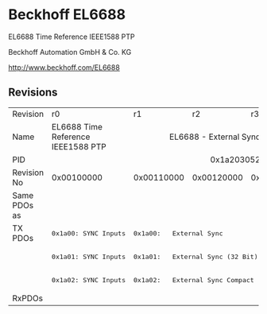 # Beckhoff EL6688

EL6688 Time Reference IEEE1588 PTP

Beckhoff Automation GmbH & Co. KG

http://www.beckhoff.com/EL6688

## Revisions
<table>
<tr >
<td>Revision</td>
<td>r0</td>
<td>r1</td>
<td>r2</td>
<td>r3</td>
<td>r4</td>
<td>r6</td>
</tr>
<tr >
<td>Name</td>
<td>EL6688 Time Reference IEEE1588 PTP</td>
<td colspan=5 align="center">EL6688 - External Synchronisation Interface (IEEE1588)</td>
</tr>
<tr >
<td>PID</td>
<td colspan=6 align="center">0x1a203052</td>
</tr>
<tr >
<td>Revision No</td>
<td>0x00100000</td>
<td>0x00110000</td>
<td>0x00120000</td>
<td>0x00130000</td>
<td>0x00140000</td>
<td>0x00160000</td>
</tr>
<tr >
<td>Same PDOs as</td>
<td colspan=6 align="center"></td>
</tr>
<tr class="txpdo pdosection">
<td rowspan=3 valign=top>TX PDOs</td>
<td><pre>0x1a00: SYNC Inputs</pre></td>
<td colspan=5 align="left"><pre>0x1a00:   External Sync</pre></td>
<td></td>
</tr>
<tr class="txpdo pdosection">
<td><pre>0x1a01: SYNC Inputs</pre></td>
<td colspan=5 align="left"><pre>0x1a01:   External Sync (32 Bit)</pre></td>
</tr>
<tr class="txpdo pdosection">
<td><pre>0x1a02: SYNC Inputs</pre></td>
<td colspan=5 align="left"><pre>0x1a02:   External Sync Compact</pre></td>
</tr>
<tr >
<td>RxPDOs</td>
<td colspan=6 align="left"></td>
</tr>
</table>
